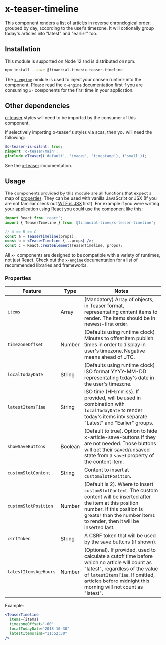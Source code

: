 # x-teaser-timeline

This component renders a list of articles in reverse chronological order, grouped by day, according to the user's timezone.
It will optionally group today's articles into "latest" and "earlier" too.

## Installation

This module is supported on Node 12 and is distributed on npm.

```bash
npm install --save @financial-times/x-teaser-timeline
```

The [`x-engine`][engine] module is used to inject your chosen runtime into the component. Please read the `x-engine` documentation first if you are consuming `x-` components for the first time in your application.

[engine]: https://github.com/Financial-Times/x-dash/tree/HEAD/packages/x-engine

## Other dependencies

[o-teaser](https://registry.origami.ft.com/components/o-teaser) styles will need to be imported by the consumer of this component.

If selectively importing o-teaser's styles via scss, then you will need the following:

```scss
$o-teaser-is-silent: true;
@import 'o-teaser/main';
@include oTeaser(('default', 'images', 'timestamp'), ('small'));
```

See the [x-teaser](https://github.com/Financial-Times/x-dash/tree/HEAD/components/x-teaser) documentation.

## Usage

The components provided by this module are all functions that expect a map of [properties](#properties). They can be used with vanilla JavaScript or JSX (If you are not familiar check out [WTF is JSX][jsx-wtf] first). For example if you were writing your application using React you could use the component like this:

```jsx
import React from 'react';
import { TeaserTimeline } from '@financial-times/x-teaser-timeline';

// A == B == C
const a = TeaserTimeline(props);
const b = <TeaserTimeline {...props} />;
const c = React.createElement(TeaserTimeline, props);
```

All `x-` components are designed to be compatible with a variety of runtimes, not just React. Check out the [`x-engine`][engine] documentation for a list of recommended libraries and frameworks.

[jsx-wtf]: https://jasonformat.com/wtf-is-jsx/

### Properties

Feature              | Type            | Notes
---------------------|-----------------|----------------------------
`items`              | Array           | (Mandatory) Array of objects, in Teaser format, representating content items to render. The items should be in newest-first order.
`timezoneOffset`     | Number          | (Defaults using runtime clock) Minutes to offset item publish times in order to display in user's timezone. Negative means ahead of UTC.
`localTodayDate`     | String          | (Defaults using runtime clock) ISO format YYYY-MM-DD representating today's date in the user's timezone.
`latestItemsTime`    | String          | ISO time (HH:mm:ss). If provided, will be used in combination with `localTodayDate` to render today's items into separate "Latest" and "Earlier" groups.
`showSaveButtons`    | Boolean         | (Default to true). Option to hide x-article-save-buttons if they are not needed. Those buttons will get their saved/unsaved state from a `saved` property of the content item.
`customSlotContent`  | String          | Content to insert at `customSlotPosition`.
`customSlotPosition` | Number          | (Default is 2). Where to insert `customSlotContent`. The custom content will be inserted after the item at this position number. If this position is greater than the number items to render, then it will be inserted last.
`csrfToken`          | String          | A CSRF token that will be used by the save buttons (if shown).
`latestItemsAgeHours`| Number          | (Optional). If provided, used to calculate a cutoff time before which no article will count as "latest", regardless of the value of `latestItemsTime`. If omitted, articles before midnight this morning will not count as "latest".

Example:

```jsx
<TeaserTimeline
  items={items}
  timezoneOffset="-60"
  localTodayDate="2018-10-30"
  latestItemsTime="11:52:30"
/>
```

